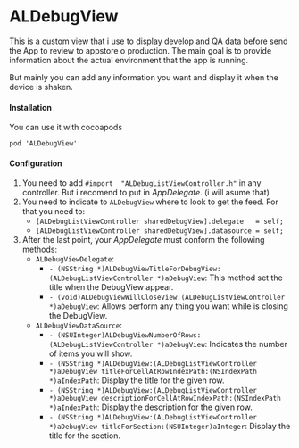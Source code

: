 # ALDebugView

This is a custom view that i use to display develop and QA data before send the App to review to appstore o production. The main goal is to provide information about the actual environment that the app is running. 

But mainly you can add any information you want and display it when the device is shaken. 

#### Installation

You can use it with cocoapods 

`pod 'ALDebugView'`

#### Configuration
1. You need to add `#import  "ALDebugListViewController.h"` in any controller. But i recomend to put in *AppDelegate*. (i will asume that)
2. You need to indicate to `ALDebugView` where to look to get the feed. For that you need to:
	- `[ALDebugListViewController sharedDebugView].delegate   = self;`
    - `[ALDebugListViewController sharedDebugView].datasource = self;`
3. After the last point, your *AppDelegate* must conform the following methods:
	- `ALDebugViewDelegate`:
		- `- (NSString *)ALDebugViewTitleForDebugView:(ALDebugListViewController *)aDebugView`: This method set the title when the DebugView appear.
		- `- (void)ALDebugViewWillCloseView:(ALDebugListViewController *)aDebugView`: Allows perform any thing you want while is closing the DebugView.
	- `ALDebugViewDataSource`:
		- `- (NSUInteger)ALDebugViewNumberOfRows:(ALDebugListViewController *)aDebugView`: Indicates the number of items you will show.
		- `- (NSString *)ALDebugView:(ALDebugListViewController *)aDebugView titleForCellAtRowIndexPath:(NSIndexPath *)aIndexPath`: Display the title for the given row.
		- `- (NSString *)ALDebugView:(ALDebugListViewController *)aDebugView descriptionForCellAtRowIndexPath:(NSIndexPath *)aIndexPath`: Display the description for the given row.
		- `- (NSString *)ALDebugView:(ALDebugListViewController *)aDebugView titleForSection:(NSUInteger)aInteger`: Display the title for the section.



